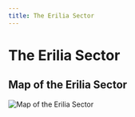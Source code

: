 ```yaml
---
title: The Erilia Sector
---
```


# The Erilia Sector


## Map of the Erilia Sector

![Map of the Erilia Sector](/image/erilia-sector-map.png)